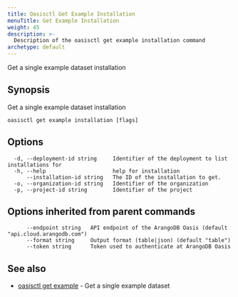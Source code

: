 ```yaml
---
title: Oasisctl Get Example Installation
menuTitle: Get Example Installation
weight: 45
description: >-
  Description of the oasisctl get example installation command
archetype: default
---
```

Get a single example dataset installation

## Synopsis

Get a single example dataset installation

```
oasisctl get example installation [flags]
```

## Options

```
  -d, --deployment-id string     Identifier of the deployment to list installations for
  -h, --help                     help for installation
      --installation-id string   The ID of the installation to get.
  -o, --organization-id string   Identifier of the organization
  -p, --project-id string        Identifier of the project
```

## Options inherited from parent commands

```
      --endpoint string   API endpoint of the ArangoDB Oasis (default "api.cloud.arangodb.com")
      --format string     Output format (table|json) (default "table")
      --token string      Token used to authenticate at ArangoDB Oasis
```

## See also

* [oasisctl get example](get-example.md)	 - Get a single example dataset

